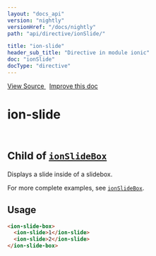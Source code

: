```yaml
---
layout: "docs_api"
version: "nightly"
versionHref: "/docs/nightly"
path: "api/directive/ionSlide/"

title: "ion-slide"
header_sub_title: "Directive in module ionic"
doc: "ionSlide"
docType: "directive"
---
```


<div class="improve-docs">
  <a href='https://github.com/driftyco/ionic-v1/blob/master/js/angular/directive/slide.js#L1'>
    View Source
  </a>
  &nbsp;
  <a href='https://github.com/driftyco/ionic-v1/edit/master/js/angular/directive/slide.js#L1'>
    Improve this doc
  </a>
</div>




<h1 class="api-title">

  ion-slide


<br />
<small>
  Child of <a href="/docs/nightly/api/directive/ionSlideBox/"><code>ionSlideBox</code></a>
</small>


</h1>





Displays a slide inside of a slidebox.

For more complete examples, see <a href="/docs/nightly/api/directive/ionSlideBox/"><code>ionSlideBox</code></a>.








  
<h2 id="usage">Usage</h2>
  
```html
<ion-slide-box>
  <ion-slide>1</ion-slide>
  <ion-slide>2</ion-slide>
</ion-slide-box>
```
  
  

  





